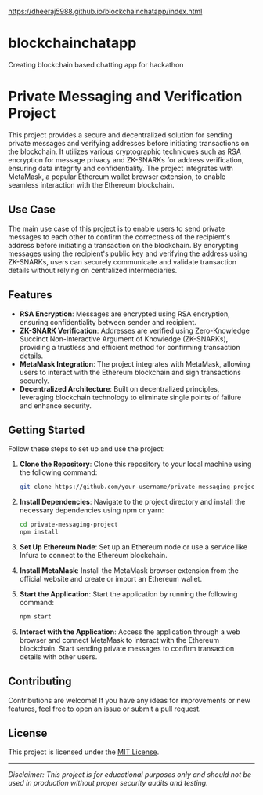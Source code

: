 https://dheeraj5988.github.io/blockchainchatapp/index.html

# blockchainchatapp
Creating blockchain based chatting app for hackathon 
# Private Messaging and Verification Project

This project provides a secure and decentralized solution for sending private messages and verifying addresses before initiating transactions on the blockchain. It utilizes various cryptographic techniques such as RSA encryption for message privacy and ZK-SNARKs for address verification, ensuring data integrity and confidentiality. The project integrates with MetaMask, a popular Ethereum wallet browser extension, to enable seamless interaction with the Ethereum blockchain.

## Use Case

The main use case of this project is to enable users to send private messages to each other to confirm the correctness of the recipient's address before initiating a transaction on the blockchain. By encrypting messages using the recipient's public key and verifying the address using ZK-SNARKs, users can securely communicate and validate transaction details without relying on centralized intermediaries.

## Features

- **RSA Encryption**: Messages are encrypted using RSA encryption, ensuring confidentiality between sender and recipient.
- **ZK-SNARK Verification**: Addresses are verified using Zero-Knowledge Succinct Non-Interactive Argument of Knowledge (ZK-SNARKs), providing a trustless and efficient method for confirming transaction details.
- **MetaMask Integration**: The project integrates with MetaMask, allowing users to interact with the Ethereum blockchain and sign transactions securely.
- **Decentralized Architecture**: Built on decentralized principles, leveraging blockchain technology to eliminate single points of failure and enhance security.

## Getting Started

Follow these steps to set up and use the project:

1. **Clone the Repository**: Clone this repository to your local machine using the following command:

   ```bash
   git clone https://github.com/your-username/private-messaging-project.git
   ```

2. **Install Dependencies**: Navigate to the project directory and install the necessary dependencies using npm or yarn:

   ```bash
   cd private-messaging-project
   npm install
   ```

3. **Set Up Ethereum Node**: Set up an Ethereum node or use a service like Infura to connect to the Ethereum blockchain.

4. **Install MetaMask**: Install the MetaMask browser extension from the official website and create or import an Ethereum wallet.

5. **Start the Application**: Start the application by running the following command:

   ```bash
   npm start
   ```

6. **Interact with the Application**: Access the application through a web browser and connect MetaMask to interact with the Ethereum blockchain. Start sending private messages to confirm transaction details with other users.

## Contributing

Contributions are welcome! If you have any ideas for improvements or new features, feel free to open an issue or submit a pull request.

## License

This project is licensed under the [MIT License](LICENSE).

---

*Disclaimer: This project is for educational purposes only and should not be used in production without proper security audits and testing.*

